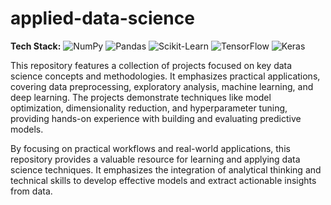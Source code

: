 # applied-data-science

**Tech Stack:** ![NumPy](https://img.shields.io/badge/NumPy-013243?logo=numpy&logoColor=white) ![Pandas](https://img.shields.io/badge/Pandas-150458?logo=pandas&logoColor=white) ![Scikit-Learn](https://img.shields.io/badge/Scikit--Learn-F7931E?logo=scikit-learn&logoColor=white) ![TensorFlow](https://img.shields.io/badge/TensorFlow-FF6F00?logo=tensorflow&logoColor=white) ![Keras](https://img.shields.io/badge/Keras-D00000?logo=keras&logoColor=white)

This repository features a collection of projects focused on key data science concepts and methodologies. It emphasizes practical applications, covering data preprocessing, exploratory analysis, machine learning, and deep learning. The projects demonstrate techniques like model optimization, dimensionality reduction, and hyperparameter tuning, providing hands-on experience with building and evaluating predictive models.

By focusing on practical workflows and real-world applications, this repository provides a valuable resource for learning and applying data science techniques. It emphasizes the integration of analytical thinking and technical skills to develop effective models and extract actionable insights from data.
